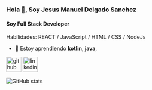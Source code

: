 ### Hola 👋, Soy Jesus Manuel Delgado Sanchez
#### Soy Full Stack Developer

Habilidades: REACT / JavaScript / HTML / CSS / NodeJs

- 🌱 Estoy aprendiendo **kotlin**, **java**,  


[<img src='https://cdn.jsdelivr.net/npm/simple-icons@3.0.1/icons/github.svg' alt='github' height='40'>](https://github.com/m6nuel)  [<img src='https://cdn.jsdelivr.net/npm/simple-icons@3.0.1/icons/linkedin.svg' alt='linkedin' height='40'>](https://www.linkedin.com/in/https://www.linkedin.com/in/m6nuel//)  

![GitHub stats](https://github-readme-stats.vercel.app/api?username=m6nuel&show_icons=true)  

